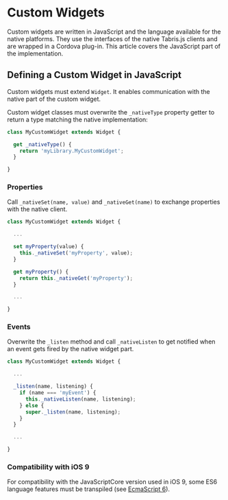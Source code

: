 # Custom Widgets

Custom widgets are written in JavaScript and the language available for the native platforms. They use the interfaces of the native Tabris.js clients and are wrapped in a Cordova plug-in. This article covers the JavaScript part of the implementation.

## Defining a Custom Widget in JavaScript

Custom widgets must extend `Widget`. It enables communication with the native part of the custom widget.

Custom widget classes must overwrite the `_nativeType` property getter to return a type matching the native implementation:

```js
class MyCustomWidget extends Widget {

  get _nativeType() {
    return 'myLibrary.MyCustomWidget';
  }

}
```

### Properties

Call `_nativeSet(name, value)` and `_nativeGet(name)` to exchange properties with the native client.

```js
class MyCustomWidget extends Widget {

  ...

  set myProperty(value) {
    this._nativeSet('myProperty', value);
  }

  get myProperty() {
    return this._nativeGet('myProperty');
  }

  ...

}
```

### Events

Overwrite the `_listen` method and call `_nativeListen` to get notified when an event gets fired by the native widget part.

```js
class MyCustomWidget extends Widget {

  ...

  _listen(name, listening) {
    if (name === 'myEvent') {
      this._nativeListen(name, listening);
    } else {
      super._listen(name, listening);
    }
  }

  ...

}
```

### Compatibility with iOS 9

For compatibility with the JavaScriptCore version used in iOS 9, some ES6 language features must be transpiled (see [EcmaScript 6](lang.md#ecmascript-6)).
